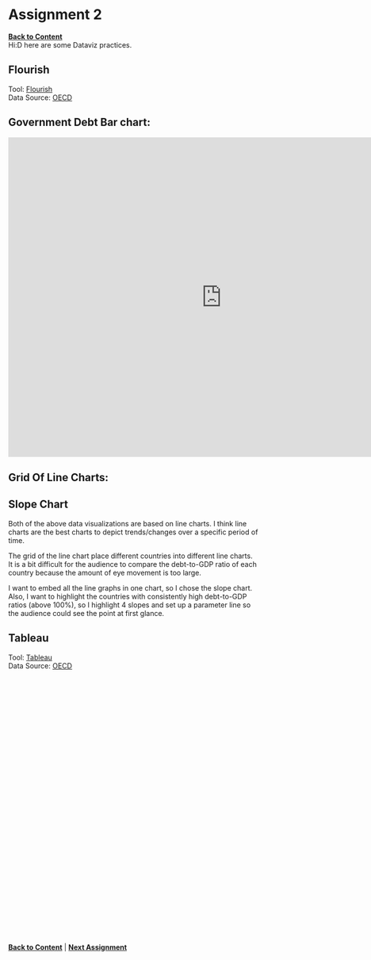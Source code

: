 # Assignment 2
[**Back to Content**](/README.md)  
Hi:D here are some Dataviz practices. 

## Flourish
Tool: [Flourish](https://flourish.studio/)  
Data Source: [OECD](https://data.oecd.org/)   
  
## **Government Debt Bar chart**:  
<iframe src="https://data.oecd.org/chart/6vpM" width="860" height="645" style="border: 0" mozallowfullscreen="true" webkitallowfullscreen="true" allowfullscreen="true"><a href="https://data.oecd.org/chart/6vpM" target="_blank">OECD Chart: General government debt, Total, % of GDP, Annual, 2020</a></iframe>  
  
## **Grid Of Line Charts**:  
<div class="flourish-embed flourish-chart" data-src="visualisation/7684326"><script src="https://public.flourish.studio/resources/embed.js"></script></div>  
  
## **Slope Chart** ##
<div class="flourish-embed flourish-slope" data-src="visualisation/7684616"><script src="https://public.flourish.studio/resources/embed.js"></script></div>  

Both of the above data visualizations are based on line charts. I think line charts are the best charts to depict trends/changes over a specific period of time.  
  
The grid of the line chart place different countries into different line charts. It is a bit difficult for the audience to compare the debt-to-GDP ratio of each country because the amount of eye movement is too large. 
  
I want to embed all the line graphs in one chart, so I chose the slope chart. Also, I want to highlight the countries with consistently high debt-to-GDP ratios (above 100%), so I highlight 4 slopes and set up a parameter line so the audience could see the point at first glance.
    
    
    
    
    
    
    
   
    
    
    
    
    
## Tableau
Tool: [Tableau](https://www.tableau.com/)  
Data Source: [OECD](https://data.oecd.org/)  
  
<script type='text/javascript' src='https://prod-useast-b.online.tableau.com/javascripts/api/viz_v1.js'></script><div class='tableauPlaceholder' style='width: 1280px; height: 523px;'><object class='tableauViz' width='1280' height='523' style='display:none;'><param name='host_url' value='https%3A%2F%2Fprod-useast-b.online.tableau.com%2F' /> <param name='embed_code_version' value='3' /> <param name='site_root' value='&#47;t&#47;jialuxx' /><param name='name' value='Practice1&#47;Debt-to-GDPratioaroundtheworld' /><param name='tabs' value='no' /><param name='toolbar' value='yes' /><param name='showAppBanner' value='false' /></object></div>  
     
[**Back to Content**](/README.md)  |  [**Next Assignment**](/dataviz4.md)
